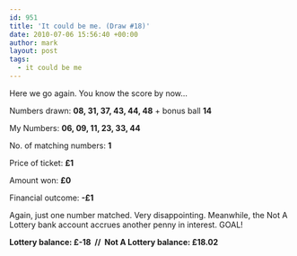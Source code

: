 ```yaml
---
id: 951
title: 'It could be me. (Draw #18)'
date: 2010-07-06 15:56:40 +00:00
author: mark
layout: post
tags:
  - it could be me
---
```

Here we go again. You know the score by now&#8230;

Numbers drawn: **08, 31, 37, 43, 44, 48** + bonus ball **14**

My Numbers: **06, 09, 11, 23, 33, 44**

No. of matching numbers: **1**

Price of ticket: **£1**

Amount won: **£0**

Financial outcome: **-£1**

Again, just one number matched. Very disappointing. Meanwhile, the Not A Lottery bank account accrues another penny in interest. GOAL!

**Lottery balance: £-18  //  Not A Lottery balance: £18.02**
